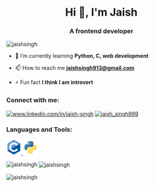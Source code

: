 <h1 align="center">Hi 👋, I'm Jaish</h1>
<h3 align="center">A frontend developer</h3>

<p align="left"> <img src="https://komarev.com/ghpvc/?username=jaishsingh&label=Profile%20views&color=0e75b6&style=flat" alt="jaishsingh" /> </p>

- 🌱 I’m currently learning **Python, C, web development**

- 📫 How to reach me **jaishsingh913@gmail.com**

- ⚡ Fun fact **I think I am introvert**

<h3 align="left">Connect with me:</h3>
<p align="left">
<a href="https://linkedin.com/in/www.linkedin.com/in/jaish-singh" target="blank"><img align="center" src="https://raw.githubusercontent.com/rahuldkjain/github-profile-readme-generator/master/src/images/icons/Social/linked-in-alt.svg" alt="www.linkedin.com/in/jaish-singh" height="30" width="40" /></a>
<a href="https://instagram.com/jaish_singh999" target="blank"><img align="center" src="https://raw.githubusercontent.com/rahuldkjain/github-profile-readme-generator/master/src/images/icons/Social/instagram.svg" alt="jaish_singh999" height="30" width="40" /></a>
</p>

<h3 align="left">Languages and Tools:</h3>
<p align="left"> <a href="https://www.cprogramming.com/" target="_blank" rel="noreferrer"> <img src="https://raw.githubusercontent.com/devicons/devicon/master/icons/c/c-original.svg" alt="c" width="40" height="40"/> </a> <a href="https://www.python.org" target="_blank" rel="noreferrer"> <img src="https://raw.githubusercontent.com/devicons/devicon/master/icons/python/python-original.svg" alt="python" width="40" height="40"/> </a> </p>

<p><img align="left" src="https://github-readme-stats.vercel.app/api/top-langs?username=jaishsingh&show_icons=true&locale=en&layout=compact" alt="jaishsingh" /></p>

<p>&nbsp;<img align="center" src="https://github-readme-stats.vercel.app/api?username=jaishsingh&show_icons=true&locale=en" alt="jaishsingh" /></p>

<p><img align="center" src="https://github-readme-streak-stats.herokuapp.com/?user=jaishsingh&" alt="jaishsingh" /></p>
